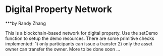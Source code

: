 # Digital Property Network
***by Randy Zhang

This is a blockchain-based network for digital property. Use the setDemo function to setup the demo resources. There are some primitive checks implemented: 1) only participants can issue a transfer 2) only the asset owner can transfer the owner. More to be done soon ...

